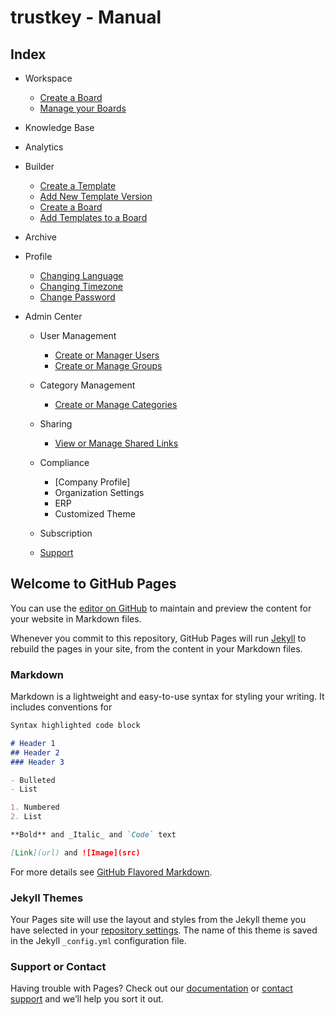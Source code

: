 # trustkey - Manual



## Index


- Workspace
    - [Create a Board](workspace-board-create)
    - [Manage your Boards](workspace-board-manage)



- Knowledge Base


- Analytics


- Builder
    - [Create a Template](builder-template-create)
    - [Add New Template Version](builder-template-new-version)
    - [Create a Board](builder-board-create)
    - [Add Templates to a Board](builder-board-add-template)
    
    
    
- Archive


- Profile
    - [Changing Language](profile-language)
    - [Changing Timezone](profile-timezone)
    - [Change Password](profile-password)

- Admin Center
    
    - User Management
        - [Create or Manager Users](admin-user-manage)
        - [Create or Manage Groups](admin-groups-manage)

        
    - Category Management
        - [Create or Manage Categories](admin-category-manage)

        
    - Sharing
        - [View or Manage Shared Links](admin-shared-links-manage)

    
    - Compliance
        - [Company Profile]
        - Organization Settings
        - ERP
        - Customized Theme            


    - Subscription

    
    - [Support](support)



## Welcome to GitHub Pages

You can use the [editor on GitHub](https://github.com/z88kat/z88kat.github.io/edit/main/README.md) to maintain and preview the content for your website in Markdown files.

Whenever you commit to this repository, GitHub Pages will run [Jekyll](https://jekyllrb.com/) to rebuild the pages in your site, from the content in your Markdown files.

### Markdown

Markdown is a lightweight and easy-to-use syntax for styling your writing. It includes conventions for

```markdown
Syntax highlighted code block

# Header 1
## Header 2
### Header 3

- Bulleted
- List

1. Numbered
2. List

**Bold** and _Italic_ and `Code` text

[Link](url) and ![Image](src)
```

For more details see [GitHub Flavored Markdown](https://guides.github.com/features/mastering-markdown/).

### Jekyll Themes

Your Pages site will use the layout and styles from the Jekyll theme you have selected in your [repository settings](https://github.com/z88kat/z88kat.github.io/settings/pages). The name of this theme is saved in the Jekyll `_config.yml` configuration file.

### Support or Contact

Having trouble with Pages? Check out our [documentation](https://docs.github.com/categories/github-pages-basics/) or [contact support](https://support.github.com/contact) and we’ll help you sort it out.

